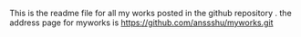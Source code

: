 This is the readme file for all my works posted in the github repository .
the address page for myworks  is 
https://github.com/anssshu/myworks.git
